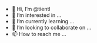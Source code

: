 - 👋 Hi, I’m @tientl
- 👀 I’m interested in ...
- 🌱 I’m currently learning ...
- 💞️ I’m looking to collaborate on ...
- 📫 How to reach me ...

<!---
tientl/tientl is a ✨ special ✨ repository because its `README.md` (this file) appears on your GitHub profile.
You can click the Preview link to take a look at your changes.
--->
